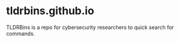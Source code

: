 # tldrbins.github.io
TLDRBins is a repo for cybersecurity researchers to quick search for commands.
